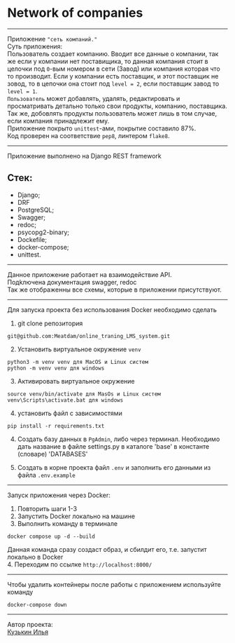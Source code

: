 # Network of companies
_____
Приложение `"сеть компаний."`<br>
Суть приложения:<br>
Пользователь создает компанию. Вводит все данные о компании, так же если у компании нет поставищика, то данная компания стоит в целочки под `0`-вым номером в сети (Завод) 
или компания которая что то производит.
Если у компании есть поставщик, и этот поставщик не зовод, то в цепочки она стоит под `level = 2`, если поставщик завод то `level = 1`.<br>
`Пользователь` может добавлять, удалять, редактировать и просматривать детально только свои продукты, компанию, поставщика. Так же, добовлять продукты пользователь может лишь в том случае,
если компания принадлежит ему.<br>
Приложение покрыто `unittest`-ами, покрытие составило 87%.<br>
Код проверен на соответствие `pep8`, линтером `flake8`.

_____

Приложение выполнено на Django REST framework<br>
## Стек:<br>
- Django;
- DRF
- PostgreSQL;
- Swagger;
- redoc;
- psycopg2-binary;
- Dockefile;
- docker-compose;
- unittest.
_____
Данное приложение работает на взаимодействие API.<br>
Подkлючена документация swagger, redoc<br> 
Так же отображенны все схемы, которые в приложении присутствуют.
_____

Для запуска проекта без использования Docker необходимо сделать 
1. git clone репозитория
```
git@github.com:Meatdam/online_traning_LMS_system.git
```
2. Установить виртуальное окружение `venv`
```
python3 -m venv venv для MacOS и Linux систем
python -m venv venv для windows
```
3. Активировать виртуальное окружение
```
source venv/bin/activate для MasOs и Linux систем
venv\Scripts\activate.bat для windows
```
4. установить файл с зависимостями
```
pip install -r requirements.txt
```
4. Создать базу данных в ```PgAdmin```, либо через терминал. Необходимо дать название в файле settings.py в каталоге 'base' в константе (словаре) 'DATABASES'

5. Создать в корне проекта файл `.env` и заполнить его данными из файла `.env.example`
_____
Запуск приложения через Docker:<br>
1. Повторить шаги 1-3
2. Запустить Docker локально на машине
3. Выполнить команду в терминале
```
docker compose up -d --build
```
Данная команда сразу создаст образ, и сбилдит его, т.е. запустит локально в Docker<br>
4. Переходим по ссылке ```http://localhost:8000/```<br>
_____
Чтобы удалить контейнеры после работы с приложением используйте команду 
```
docker-compose down 
```
_____

Автор проекта:<br>
[Кузькин Илья](https://github.com/Meatdam)


